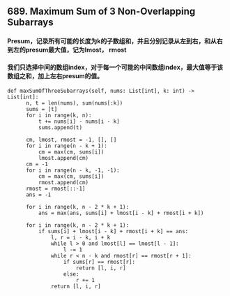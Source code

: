 ## 689. Maximum Sum of 3 Non-Overlapping Subarrays
#### Presum，记录所有可能的长度为k的子数组和，并且分别记录从左到右，和从右到左的presum最大值，记为lmost， rmost
#### 我们只选择中间的数组index，对于每一个可能的中间数组index，最大值等于该数组之和，加上左右presum的值。

```
def maxSumOfThreeSubarrays(self, nums: List[int], k: int) -> List[int]:
      n, t = len(nums), sum(nums[:k])
      sums = [t]
      for i in range(k, n):
          t += nums[i] - nums[i - k]
          sums.append(t)

      cm, lmost, rmost = -1, [], []
      for i in range(n - k + 1):
          cm = max(cm, sums[i])
          lmost.append(cm)
      cm = -1
      for i in range(n - k, -1, -1):
          cm = max(cm, sums[i])
          rmost.append(cm)
      rmost = rmost[::-1]
      ans = -1

      for i in range(k, n - 2 * k + 1):
          ans = max(ans, sums[i] + lmost[i - k] + rmost[i + k])

      for i in range(k, n - 2 * k + 1):
          if sums[i] + lmost[i - k] + rmost[i + k] == ans:
              l, r = i - k, i + k
              while l > 0 and lmost[l] == lmost[l - 1]:
                  l -= 1
              while r < n - k and rmost[r] == rmost[r + 1]:
                  if sums[r] == rmost[r]:
                      return [l, i, r]
                  else:
                      r += 1                   
              return [l, i, r]
```
